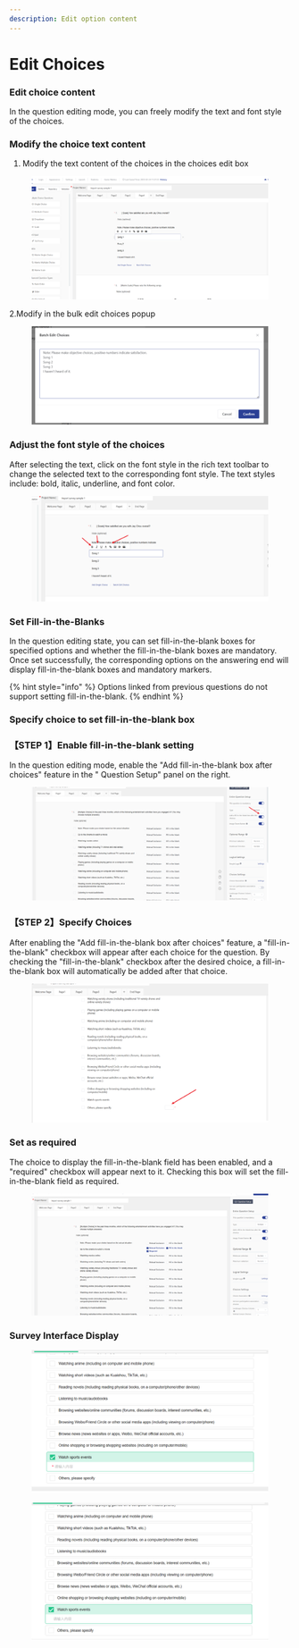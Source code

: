 ```yaml
---
description: Edit option content
---
```


# Edit Choices

### Edit choice content

In the question editing mode, you can freely modify the text and font style of the choices.

### Modify the choice text content

1. Modify the text content of the choices in the choices edit box

<figure><img src="../../../.gitbook/assets/image (887).png" alt=""><figcaption></figcaption></figure>

&#x20;  2.Modify in the bulk edit choices popup

<figure><img src="../../../.gitbook/assets/image (888).png" alt=""><figcaption></figcaption></figure>

### Adjust the font style of the choices

After selecting the text, click on the font style in the rich text toolbar to change the selected text to the corresponding font style. The text styles include: bold, italic, underline, and font color.

<figure><img src="../../../.gitbook/assets/image (889).png" alt=""><figcaption></figcaption></figure>

### Set Fill-in-the-Blanks

In the question editing state, you can set fill-in-the-blank boxes for specified options and whether the fill-in-the-blank boxes are mandatory. Once set successfully, the corresponding options on the answering end will display fill-in-the-blank boxes and mandatory markers.

{% hint style="info" %}
Options linked from previous questions do not support setting fill-in-the-blank.
{% endhint %}

### Specify choice to set fill-in-the-blank box

### 【STEP 1】Enable fill-in-the-blank setting

In the question editing mode, enable the "Add fill-in-the-blank box after choices" feature in the " Question Setup" panel on the right.

<figure><img src="../../../.gitbook/assets/image (890).png" alt=""><figcaption></figcaption></figure>

### 【STEP 2】Specify Choices

After enabling the "Add fill-in-the-blank box after choices" feature, a "fill-in-the-blank" checkbox will appear after each choice for the question. By checking the "fill-in-the-blank" checkbox after the desired choice, a fill-in-the-blank box will automatically be added after that choice.

<figure><img src="../../../.gitbook/assets/image (892).png" alt=""><figcaption></figcaption></figure>

### Set as required

The choice to display the fill-in-the-blank field has been enabled, and a "required" checkbox will appear next to it. Checking this box will set the fill-in-the-blank field as required.

<figure><img src="../../../.gitbook/assets/image (891).png" alt=""><figcaption></figcaption></figure>

### Survey Interface Display

<figure><img src="../../../.gitbook/assets/image (893).png" alt=""><figcaption></figcaption></figure>

<figure><img src="../../../.gitbook/assets/image (894).png" alt=""><figcaption></figcaption></figure>
